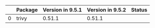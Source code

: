 <!-- markdown-link-check-disable -->

|    | Package   | Version in 9.5.1   | Version in 9.5.2   | Status   |
|---:|:----------|:-------------------|:-------------------|:---------|
|  0 | trivy     | 0.51.1             | 0.51.1             |          |